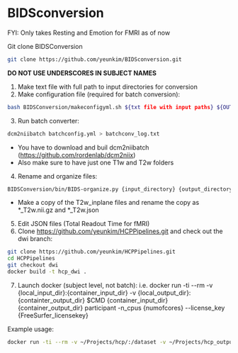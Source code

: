 # BIDSconversion

FYI: Only takes Resting and Emotion for FMRI as of now

Git clone BIDSConversion

```bash
git clone https://github.com/yeunkim/BIDSconversion.git
```

**DO NOT USE UNDERSCORES IN SUBJECT NAMES**

1. Make text file with full path to input directories for conversion
2. Make configuration file (required for batch conversion):
  ```bash
  bash BIDSConversion/makeconfigyml.sh ${txt file with input paths} ${OUTPUT_DIR} > batchconfig.yml
  ```
3. Run batch converter: 
  ```bash
  dcm2niibatch batchconfig.yml > batchconv_log.txt
  ```
  * You have to download and buil dcm2niibatch (https://github.com/rordenlab/dcm2niix)
  * Also make sure to have just one T1w and T2w folders
4. Rename and organize files:
  ```bash
  BIDSConversion/bin/BIDS-organize.py {input_directory} {output_directory} -dataset {name} -subjID {subjID}
  ```
  * Make a copy of the T2w_inplane files and rename the copy as *_T2w.nii.gz and *_T2w.json
5. Edit JSON files (Total Readout Time for fMRI)
6. Clone https://github.com/yeunkim/HCPPipelines.git and check out the dwi branch:

  ```bash 
  git clone https://github.com/yeunkim/HCPPipelines.git
  cd HCPPipelines
  git checkout dwi
  docker build -t hcp_dwi .
  ```

7. Launch docker (subject level, not batch):
  i.e. docker run -ti --rm -v {local_input_dir}:{container_input_dir} -v {local_output_dir}:{containter_output_dir} $CMD {container_input_dir} {container_output_dir} participant -n_cpus {numofcores} --license_key {FreeSurfer_licensekey}

Example usage:
```bash
docker run -ti --rm -v ~/Projects/hcp/:/dataset -v ~/Projects/hcp_output/:/output hcp_dwi /dataset /output participant -n_cpus 8 --license_key ##########
```

